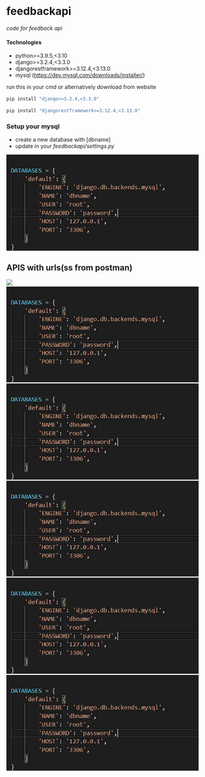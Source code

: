 # feedbackapi
_code for feedback api_

#### Technologies
- python>=3.9.5,<3.10
- django>=3.2.4,<3.3.0
- djangorestframework>=3.12.4,<3.13.0
- mysql (https://dev.mysql.com/downloads/installer/)

run this in your cmd or alternatively download from website

```sh
pip install "django>=3.2.4,<3.3.0"
```
```sh
pip install "djangorestframework>=3.12.4,<3.13.0"
```

### Setup your mysql
- create a new database with [dbname]
- update in your _feedbackapi/settings.py_

![](/images/settings.py.png)

## APIS with urls(ss from postman)
![](/images/get_all(sorted_datetime))
![](/images/settings.py.png)
![](/images/settings.py.png)
![](/images/settings.py.png)
![](/images/settings.py.png)
![](/images/settings.py.png)
